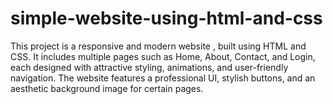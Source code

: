 # simple-website-using-html-and-css
 This project is a responsive and modern website , built using HTML and CSS. It includes multiple pages such as Home, About, Contact, and Login, each designed with attractive styling, animations, and user-friendly navigation. The website features a professional UI, stylish buttons, and an aesthetic background image for certain pages.

